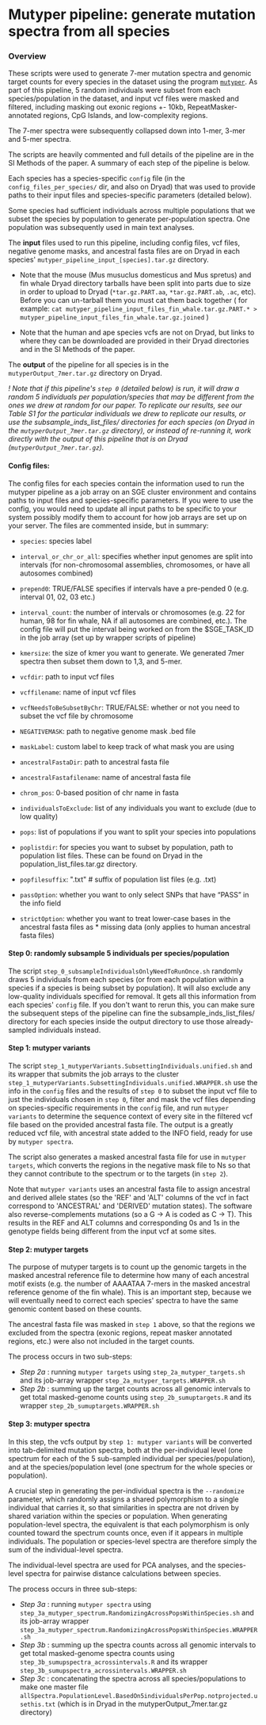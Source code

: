 # Mutyper pipeline: generate mutation spectra from all species

### Overview
These scripts were used to generate 7-mer mutation spectra and genomic target counts for every species in the dataset using the program [`mutyper`](https://harrispopgen.github.io/mutyper/). As part of this pipeline, 5 random individuals were subset from each species/population in the dataset, and input vcf files were masked and filtered, including masking out exonic regions +- 10kb, RepeatMasker-annotated regions, CpG Islands, and low-complexity regions. 

The 7-mer spectra were subsequently collapsed down into 1-mer, 3-mer and 5-mer spectra.

The scripts are heavily commented and full details of the pipeline are in the SI Methods of the paper. A summary of each step of the pipeline is below.

Each species has a species-specific `config` file (in the `config_files_per_species/` dir, and also on Dryad) that was used to provide paths to their input files and species-specific parameters (detailed below). 

Some species had sufficient individuals across multiple populations that we subset the species by population to generate per-population spectra. One population was subsequently used in main text analyses. 

The **input** files used to run this pipeline, including config files, vcf files, negative genome masks, and ancestral fasta files are on Dryad in each species' `mutyper_pipeline_input_[species].tar.gz` directory. 
  * Note that the mouse (Mus musuclus domesticus and Mus spretus) and fin whale Dryad directory tarballs have been split into parts due to size in order to upload to Dryad (`*tar.gz.PART.aa`, `*tar.gz.PART.ab`, `.ac`, etc). Before you can un-tarball them you must cat them back together ( for example: `cat mutyper_pipeline_input_files_fin_whale.tar.gz.PART.* > mutyper_pipeline_input_files_fin_whale.tar.gz.joined` )

  * Note that the human and ape species vcfs are not on Dryad, but links to where they can be downloaded are provided in their Dryad directories and in the SI Methods of the paper.

The **output** of the pipeline for all species is in the `mutyperOutput_7mer.tar.gz` directory on Dryad.


*! Note that if this pipeline's `step 0` (detailed below) is run, it will draw a random 5 individuals per population/species that may be different from the ones we drew at random for our paper. To replicate our results, see our Table S1 for the particular individuals we drew to replicate our results, or use the subsample_inds_list_files/ directories for each species (on Dryad in the `mutyperOutput_7mer.tar.gz` directory), or instead of re-running it, work directly with the output of this pipeline that is on Dryad (`mutyperOutput_7mer.tar.gz`).*


#### Config files:
The config files for each species contain the information used to run the mutyper pipeline as a job array on an SGE cluster environment and contains paths to input files and species-specific parameters. If you were to use the config, you would need to update all input paths to be specific to your system possibly modify them to account for how job arrays are set up on your server. The files are commented inside, but in summary:
* `species`: species label
* `interval_or_chr_or_all`: specifies whether input genomes are split into intervals (for non-chromosomal assemblies, chromosomes, or have all autosomes combined)
* `prepend0`: TRUE/FALSE specifies if intervals have a pre-pended 0 (e.g. interval 01, 02, 03 etc.)
* `interval_count`: the number of intervals or chromosomes (e.g. 22 for human, 98 for fin whale, NA if all autosomes are combined, etc.). The config file will put the interval being worked on from the $SGE_TASK_ID in the job array (set up by wrapper scripts of pipeline)
* `kmersize`: the size of kmer you want to generate. We generated 7mer spectra then subset them down to 1,3, and 5-mer.

* `vcfdir`: path to input vcf files
* `vcffilename`: name of input vcf files
* `vcfNeedsToBeSubsetByChr`: TRUE/FALSE: whether or not you need to subset the vcf file by chromosome 
* `NEGATIVEMASK`: path to negative genome mask .bed file
* `maskLabel`: custom label to keep track of what mask you are using 
* `ancestralFastaDir`: path to ancestral fasta file 
* `ancestralFastafilename`: name of ancestral fasta file
* `chrom_pos`: 0-based position of chr name in fasta
* `individualsToExclude`: list of any individuals you want to exclude (due to low quality)
* `pops`: list of populations if you want to split your species into populations
* `poplistdir`: for species you want to subset by population, path to population list files. These can be found on Dryad in the population_list_files.tar.gz directory.
* `popfilesuffix`: ".txt" # suffix of population list files (e.g. .txt)

* `passOption`: whether you want to only select SNPs that have “PASS” in the info field
* `strictOption`: whether you want to treat lower-case bases in the ancestral fasta files as * missing data (only applies to human ancestral fasta files)

#### Step 0: randomly subsample 5 individuals per species/population
The script `step_0_subsampleIndividualsOnlyNeedToRunOnce.sh` randomly draws 5 individuals from each species (or from each population within a species if a species is being subset by population). It will also exclude any low-quality individuals specified for removal. It gets all this information from each species' `config` file. If you don't want to rerun this, you can make sure the subsequent steps of the pipeline can fine the subsample_inds_list_files/ directory for each species inside the output directory to use those already-sampled individuals instead. 

#### Step 1: mutyper variants
The script `step_1_mutyperVariants.SubsettingIndividuals.unified.sh` and its wrapper that submits the job arrays to the cluster `step_1_mutyperVariants.SubsettingIndividuals.unified.WRAPPER.sh` use the info in the `config` files and the results of `step 0` to subset the input vcf file to just the individuals chosen in `step 0`, filter and mask the vcf files depending on species-specific requirements in the `config` file, and run `mutyper variants` to determine the sequence context of every site in the filtered vcf file based on the provided ancestral fasta file. The output is a greatly reduced vcf file, with ancestral state added to the INFO field, ready for use by `mutyper spectra`.

The script also generates a masked ancestral fasta file for use in `mutyper targets`, which converts the regions in the negative mask file to Ns so that they cannot contribute to the spectrum or to the targets (in `step 2`).

Note that `mutyper variants` uses an ancestral fasta file to assign ancestral and derived allele states (so the 'REF' and 'ALT' columns of the vcf in fact correspond to 'ANCESTRAL' and 'DERIVED' mutation states). The software also reverse-complements mutations (so a G -> A is coded as C -> T). This results in the REF and ALT columns and corresponding 0s and 1s in the genotype fields being different from the input vcf at some sites.

#### Step 2: mutyper targets
The purpose of mutyper targets is to count up the genomic targets in the masked ancestral reference file to determine how many of each ancestral motif exists (e.g. the number of AAAATAA 7-mers in the masked ancestral reference genome of the fin whale). This is an important step, because we will eventually need to correct each species' spectra to have the same genomic content based on these counts.

The ancestral fasta file was masked in `step 1` above, so that the regions we excluded from the spectra (exonic regions, repeat masker annotated regions, etc.) were also not included in the target counts.

The process occurs in two sub-steps:
* *Step 2a* : running `mutyper targets` using `step_2a_mutyper_targets.sh` and its job-array wrapper `step_2a_mutyper_targets.WRAPPER.sh`
* *Step 2b* : summing up the target counts across all genomic intervals to get total masked-genome counts using `step_2b_sumuptargets.R` and its wrapper `step_2b_sumuptargets.WRAPPER.sh`


#### Step 3: mutyper spectra
In this step, the vcfs output by `step 1: mutyper variants` will be converted into tab-delimited mutation spectra, both at the per-individual level (one spectrum for each of the 5 sub-sampled individual per species/population), and at the species/population level (one spectrum for the whole species or population). 

A crucial step in generating the per-individual spectra is the `--randomize` parameter, which randomly assigns a shared polymorphism to a single individual that carries it, so that similarities in spectra are not driven by shared variation within the species or population. When generating population-level spectra, the equivalent is that each polymorphism is only counted toward the spectrum counts once, even if it appears in multiple individuals. The population or species-level spectra are therefore simply the sum of the individual-level spectra.

The individual-level spectra are used for PCA analyses, and the species-level spectra for pairwise distance calculations between species.

The process occurs in three sub-steps:
* *Step 3a* : running `mutyper spectra` using `step_3a_mutyper_spectrum.RandomizingAcrossPopsWithinSpecies.sh` and its job-array wrapper `step_3a_mutyper_spectrum.RandomizingAcrossPopsWithinSpecies.WRAPPER.sh`
* *Step 3b* : summing up the spectra counts across all genomic intervals to get total masked-genome spectra counts using `step_3b_sumupspectra_acrossintervals.R` and its wrapper `step_3b_sumupspectra_acrossintervals.WRAPPER.sh`
* *Step 3c* : concatenating the spectra across all species/populations to make one master file `allSpectra.PopulationLevel.BasedOn5individualsPerPop.notprojected.usethis.txt` (which is in Dryad in the mutyperOutput_7mer.tar.gz directory)





